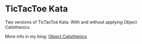 # TicTacToe Kata 

Two versions of TicTacToe Kata. With and without applying Object Calisthenics

More info in my blog: [Object Calisthenics](https://felipefcor.github.io/)
